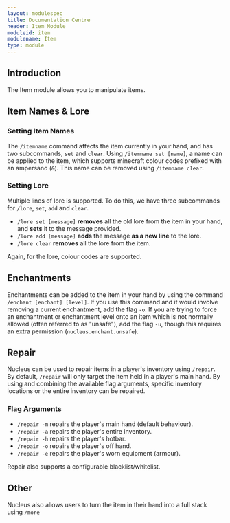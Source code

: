 ```yaml
---
layout: modulespec
title: Documentation Centre
header: Item Module
moduleid: item
modulename: Item
type: module
---
```


## Introduction

The Item module allows you to manipulate items.

## Item Names & Lore

### Setting Item Names

The `/itemname` command affects the item currently in your hand, and has two subcommands, `set` and `clear`. Using
`/itemname set [name]`, a name can be applied to the item, which supports minecraft colour codes prefixed with an
ampersand (`&`). This name can be removed using `/itemname clear`.

### Setting Lore

Multiple lines of lore is supported. To do this, we have three subcommands for `/lore`, `set`, `add` and `clear`.

* `/lore set [message]` **removes** all the old lore from the item in your hand, and **sets** it to the message provided.
* `/lore add [message]` **adds** the message **as a new line** to the lore.
* `/lore clear` **removes** all the lore from the item.

Again, for the lore, colour codes are supported.

## Enchantments

Enchantments can be added to the item in your hand by using the command `/enchant [enchant] [level]`. If you use this command
and it would involve removing a current enchantment, add the flag `-o`. If you are trying to force an enchantment or
enchantment level onto an item which is not normally allowed (often referred to as "unsafe"), add the flag `-u`, though
this requires an extra permission (`nucleus.enchant.unsafe`).

## Repair

Nucleus can be used to repair items in a player's inventory using `/repair`. By default, `/repair` will only target the item held in a player's main hand. By using and combining the available flag arguments, specific inventory locations or the entire inventory can be repaired.

### Flag Arguments

* `/repair -m` repairs the player's main hand (default behaviour).
* `/repair -a` repairs the player's entire inventory.
* `/repair -h` repairs the player's hotbar.
* `/repair -o` repairs the player's off hand.
* `/repair -e` repairs the player's worn equipment (armour).

Repair also supports a configurable blacklist/whitelist.

## Other

Nucleus also allows users to turn the item in their hand into a full stack using `/more`
